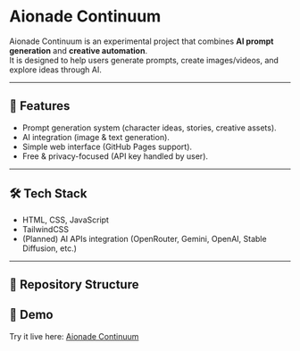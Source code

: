 # Aionade Continuum  

Aionade Continuum is an experimental project that combines **AI prompt generation** and **creative automation**.  
It is designed to help users generate prompts, create images/videos, and explore ideas through AI.  

---

## 🚀 Features  
- Prompt generation system (character ideas, stories, creative assets).  
- AI integration (image & text generation).  
- Simple web interface (GitHub Pages support).  
- Free & privacy-focused (API key handled by user).  

---

## 🛠️ Tech Stack  
- HTML, CSS, JavaScript  
- TailwindCSS  
- (Planned) AI APIs integration (OpenRouter, Gemini, OpenAI, Stable Diffusion, etc.)  

---

## 📂 Repository Structure  
## 🚀 Demo  
Try it live here: [Aionade Continuum](https://lukmansr.github.io/aionade-continuum/)
